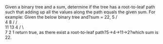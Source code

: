 Given a binary tree and a sum, determine if the tree has a root-to-leaf path such that adding up all the values along the path equals the given sum.
For example:
Given the below binary tree and?sum = 22,
              5
             / \
            4   8
           /   / \
          11  13  4
         /  \      \
        7    2      1
return true, as there exist a root-to-leaf path?5->4->11->2?which sum is 22.

